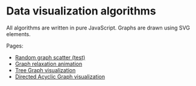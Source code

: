 # Data visualization algorithms

All algorithms are written in pure JavaScript. Graphs are drawn using SVG elements.

Pages:
- [Random graph scatter (test)](https://diht2016.github.io/dataviz/random)
- [Graph relaxation animation](https://diht2016.github.io/dataviz/relax)
- [Tree Graph visualization](https://diht2016.github.io/dataviz/tree)
- [Directed Acyclic Graph visualization](https://diht2016.github.io/dataviz/flow)
